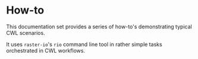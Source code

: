 # How-to

This documentation set provides a series of how-to's demonstrating typical CWL scenarios.

It uses `raster-io`'s `rio` command line tool in rather simple tasks orchestrated in CWL workflows.